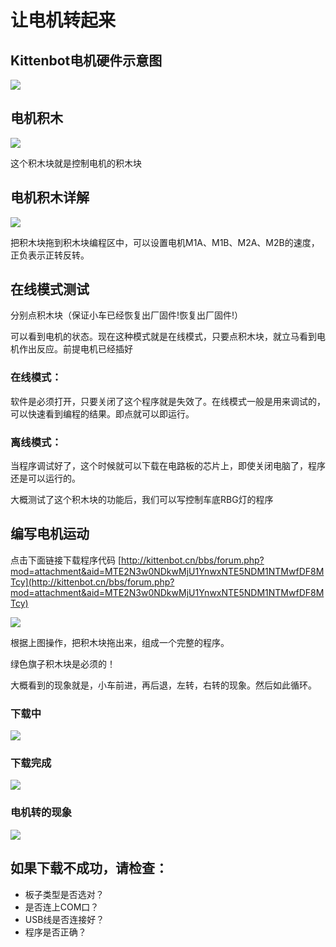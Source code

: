 # 让电机转起来

## Kittenbot电机硬件示意图

![](http://kittenbot.cn/bbs/data/attachment/forum/201712/27/180427h3jhj4js4eb6q3jj.png)


## 电机积木
![](http://kittenbot.cn/bbs/data/attachment/forum/201712/27/180430f2ywswao520g0yt4.png)
  
这个积木块就是控制电机的积木块


## 电机积木详解
![](http://kittenbot.cn/bbs/data/attachment/forum/201712/27/180430l49x82o49zm2955d.png)

把积木块拖到积木块编程区中，可以设置电机M1A、M1B、M2A、M2B的速度，正负表示正转反转。

## 在线模式测试

分别点积木块（保证小车已经恢复出厂固件!恢复出厂固件!）

可以看到电机的状态。现在这种模式就是在线模式，只要点积木块，就立马看到电机作出反应。前提电机已经插好

### 在线模式：

软件是必须打开，只要关闭了这个程序就是失效了。在线模式一般是用来调试的，可以快速看到编程的结果。即点就可以即运行。

### 离线模式：

当程序调试好了，这个时候就可以下载在电路板的芯片上，即使关闭电脑了，程序还是可以运行的。

大概测试了这个积木块的功能后，我们可以写控制车底RBG灯的程序


## 编写电机运动

点击下面链接下载程序代码
[http://kittenbot.cn/bbs/forum.php?mod=attachment&aid=MTE2N3w0NDkwMjU1YnwxNTE5NDM1NTMwfDF8MTcy](http://kittenbot.cn/bbs/forum.php?mod=attachment&aid=MTE2N3w0NDkwMjU1YnwxNTE5NDM1NTMwfDF8MTcy)
 
![](http://kittenbot.cn/bbs/data/attachment/forum/201712/27/180424vuu2yxr2xxhxshvc.png)

根据上图操作，把积木块拖出来，组成一个完整的程序。

绿色旗子积木块是必须的！

大概看到的现象就是，小车前进，再后退，左转，右转的现象。然后如此循环。

### 下载中
![](http://kittenbot.cn/bbs/data/attachment/forum/201712/27/181357vb9dj3d37gjj7z33.png)
 
### 下载完成
![](http://kittenbot.cn/bbs/data/attachment/forum/201712/27/181400t8z8lteehsztthk8.png)

### 电机转的现象
![](http://kittenbot.cn/bbs/data/attachment/forum/201712/27/180430fw6455hwzx4oz6ga.png)


## 如果下载不成功，请检查：

- 板子类型是否选对？
- 是否连上COM口？
- USB线是否连接好？
- 程序是否正确？